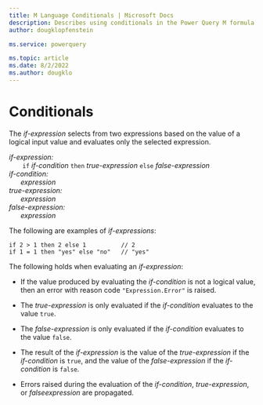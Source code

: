 ```yaml
---
title: M Language Conditionals | Microsoft Docs
description: Describes using conditionals in the Power Query M formula language
author: dougklopfenstein

ms.service: powerquery

ms.topic: article
ms.date: 8/2/2022
ms.author: dougklo
---
```



# Conditionals

The _if-expression_ selects from two expressions based on the value of a logical input value and evaluates only the selected expression.

_if-expression:_<br/>
&nbsp;&nbsp;&nbsp;&nbsp;&nbsp;&nbsp; `if`  _if-condition_  `then`  _true-expression_  `else`  _false-expression<br/>
if-condition:<br/>
&nbsp;&nbsp;&nbsp;&nbsp;&nbsp;&nbsp;expression<br/>
true-expression:<br/>
&nbsp;&nbsp;&nbsp;&nbsp;&nbsp;&nbsp;expression<br/>
false-expression:<br/>
&nbsp;&nbsp;&nbsp;&nbsp;&nbsp;&nbsp;expression_

The following are examples of _if-expressions_:

```powerquery-m
if 2 > 1 then 2 else 1          // 2
if 1 = 1 then "yes" else "no"   // "yes"
```

The following holds when evaluating an _if-expression_:

* If the value produced by evaluating the _if-condition_ is not a logical value, then an error with reason code `"Expression.Error"` is raised.

* The _true-expression_ is only evaluated if the _if-condition_ evaluates to the value `true`.

* The _false-expression_ is only evaluated if the _if-condition_ evaluates to the value `false`.

* The result of the _if-expression_ is the value of the _true-expression_ if the _if-condition_ is `true`, and the value of the _false-expression_ if the _if-condition_ is `false`.

* Errors raised during the evaluation of the _if-condition_, _true-expression_, or _falseexpression_ are propagated.
